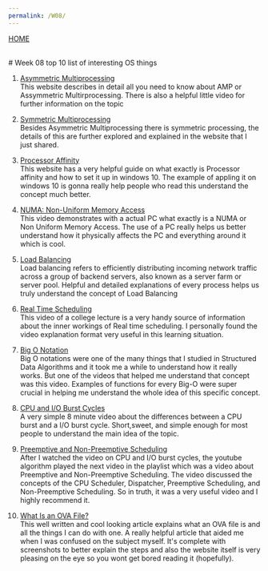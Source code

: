 ```yaml
---
permalink: /W08/
---
```

[HOME](../)

<br>
# Week 08 top 10 list of interesting OS things

1. [Asymmetric Multiprocessing](https://networkencyclopedia.com/asymmetric-multiprocessing-amp/)<br>
This website describes in detail all you need to know about AMP or Assymmetric Multirprocessing. There is also a helpful little video for further information on the topic

2. [Symmetric Multiprocessing](https://www.sciencedirect.com/topics/computer-science/symmetric-multi-processor)<br>
Besides Asymmetric Multiprocessing there is symmetric processing, the details of this are further explored and explained in the website that I just shared.
  
 
3. [Processor Affinity](https://www.thewindowsclub.com/processor-affinity-windows)<br>
This website has a very helpful guide on what exactly is Processor affinity and how to set it up in windows 10. The example of appling it on windows 10 is gonna really help people who read this understand the concept much better.

 
 4. [NUMA: Non-Uniform Memory Access](https://www.youtube.com/watch?v=M-Q02b5uvfY&ab_channel=Level1Techs)<br>
 This video demonstrates with a actual PC what exactly is a NUMA or Non Uniform Memory Access. The use of a PC really helps us better understand how it physically affects the PC and everything around it which is cool.

 5. [Load Balancing](https://www.nginx.com/resources/glossary/load-balancing/)<br>
 Load balancing refers to efficiently distributing incoming network traffic across a group of backend servers, also known as a server farm or server pool. Helpful and detailed explanations of every process helps us truly understand the concept of Load Balancing
 

 6. [Real Time Scheduling](https://www.youtube.com/watch?v=w3XjhJ7Ex1Y&ab_channel=DavidEvans)<br>
 This video of a college lecture is a very handy source of information about the inner workings of Real time scheduling. I personally found the video explanation format very useful in this learning situation.

  
 7. [Big O Notation](https://www.youtube.com/watch?v=D6xkbGLQesk)<br>
 Big O notations were one of the many things that I studied in Structured Data Algorithms and it took me a while to understand how it really works. But one of the videos that helped me understand that concept was this video. Examples of functions for every Big-O were super crucial in helping me understand the whole idea of this specific concept.
 
8.  [CPU and I/O Burst Cycles](https://www.youtube.com/watch?v=pVzb3TUcDLo&ab_channel=NesoAcademy)<br>
  A very simple 8 minute video about the differences between a CPU burst and a I/O burst cycle. Short,sweet, and simple enough for most people to understand the main idea of the topic.
 
  
 9. [Preemptive and Non-Preemptive Scheduling](https://www.youtube.com/watch?v=4DhFmL-6SDA&ab_channel=NesoAcademy)<br>
 After I watched the video on CPU and I/O burst cycles, the youtube algorithm played the next video in the playlist which was a video about Preemptive and Non-Preemptive Scheduling. The video discussed the concepts of the CPU Scheduler, Dispatcher, Preemptive Scheduling, and Non-Preemptive Scheduling. So in truth, it was a very useful video and I highly recommend it.

 
 
 10. [What Is an OVA File?](https://www.lifewire.com/ova-file-4144357)<br>
This well written and cool looking article explains what an OVA file is and all the things I can do with one. A really helpful article that aided me when I was confused on the subject myself. It's complete with screenshots to better explain the steps and also the website itself is very pleasing on the eye so you wont get bored reading it (hopefully).

 
 
